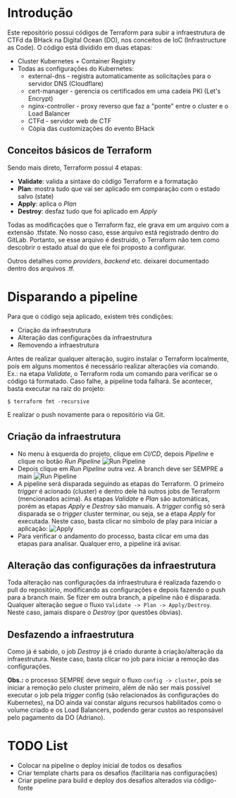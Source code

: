 # Introdução

Este repositório possui códigos de Terraform para subir a infraestrutura de CTFd da BHack na Digital Ocean (DO), nos conceitos de IoC (Infrastructure as Code). O código está dividido em duas etapas:

* Cluster Kubernetes + Container Registry
* Todas as configurações do Kubernetes:
  * external-dns - registra automaticamente as solicitações para o servidor DNS (Cloudflare)
  * cert-manager - gerencia os certificados em uma cadeia PKI (Let's Encrypt)
  * nginx-controller - proxy reverso que faz a "ponte" entre o cluster e o Load Balancer
  * CTFd - servidor web de CTF
  * Cópia das customizações do evento BHack

## Conceitos básicos de Terraform

Sendo mais direto, Terraform possui 4 etapas:

- **Validate**: valida a sintaxe do código Terraform e a formatação
- **Plan**: mostra tudo que vai ser aplicado em comparação com o estado salvo (state)
- **Apply**: aplica o *Plan*
- **Destroy**: desfaz tudo que foi aplicado em *Apply*

Todas as modificações que o Terraform faz, ele grava em um arquivo com a extensão .tfstate. No nosso caso, esse arquivo está registrado dentro do GitLab. Portanto, se esse arquivo é destruído, o Terraform não tem como descobrir o estado atual do que ele foi proposto a configurar.

Outros detalhes como *providers*, *backend* etc. deixarei documentado dentro dos arquivos .tf.

# Disparando a pipeline

Para que o código seja aplicado, existem três condições:

* Criação da infraestrutura
* Alteração das configurações da infraestrutura
* Removendo a infraestrutura

Antes de realizar qualquer alteração, sugiro instalar o Terraform localmente, pois em alguns momentos é necessário realizar alterações via comando. Ex.: na etapa *Validate*, o Terraform roda um comando para verificar se o código tá formatado. Caso falhe, a pipeline toda falhará. Se acontecer, basta executar na raiz do projeto:

`$ terraform fmt -recursive`

E realizar o push novamente para o repositório via Git.
## Criação da infraestrutura

* No menu à esquerda do projeto, clique em *CI/CD*, depois *Pipeline* e clique no botão *Run Pipeline*
![Run Pipeline](run_pipeline-1.png)
* Depois clique em *Run Pipeline* outra vez. A branch deve ser SEMPRE a main
![Run Pipeline](run_pipeline-2.png)
* A pipeline será disparada seguindo as etapas do Terraform. O primeiro *trigger* é acionado (cluster) e dentro dele há outros jobs de Terraform (mencionados acima). As etapas *Validate* e *Plan* são automáticas, porém as etapas *Apply* e *Destroy* são manuais. A *trigger* config só será disparada se o *trigger* cluster terminar, ou seja, se a etapa *Apply* for executada. Neste caso, basta clicar no símbolo de play para iniciar a aplicação:
![Apply](trigger_apply.png)
* Para verificar o andamento do processo, basta clicar em uma das etapas para analisar. Qualquer erro, a pipeline irá avisar.

## Alteração das configurações da infraestrutura

Toda alteração nas configurações da infraestrutura é realizada fazendo o pull do repositório, modificando as configurações e depois fazendo o push para a branch main. Se fizer em outra branch, a pipeline não é disparada. Qualquer alteração segue o fluxo `Validate -> Plan -> Apply/Destroy`. Neste caso, jamais dispare o *Destroy* (por questões óbvias).

## Desfazendo a infraestrutura

Como já é sabido, o job *Destroy* já é criado durante à criação/alteração da infraestrutura. Neste caso, basta clicar no job para iniciar a remoção das configurações.

**Obs.:** o processo SEMPRE deve seguir o fluxo `config -> cluster`, pois se iniciar a remoção pelo cluster primeiro, além de não ser mais possível executar o job pela *trigger* config (são relacionados às configurações do Kubernetes), na DO ainda vai constar alguns recursos habilitados como o volume criado e os Load Balancers, podendo gerar custos ao responsável pelo pagamento da DO (Adriano).

# TODO List

* Colocar na pipeline o deploy inicial de todos os desafios
* Criar template charts para os desafios (facilitaria nas configurações)
* Criar pipeline para build e deploy dos desafios alterados via código-fonte